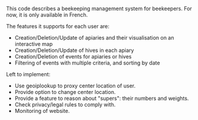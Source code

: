 This code describes a beekeeping management system for beekeepers. For now, it is only available in French.

The features it supports for each user are:

- Creation/Deletion/Update of apiaries and their visualisation on an interactive map
- Creation/Deletion/Update of hives in each apiary
- Creation/Deletion of events for apiaries or hives
- Filtering of events with multiple criteria, and sorting by date

Left to implement:

- Use geoiplookup to proxy center location of user.
- Provide option to change center location.
- Provide a feature to reason about "supers": their numbers and weights.
- Check privacy/legal rules to comply with.
- Monitoring of website.